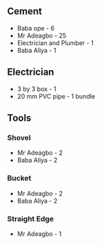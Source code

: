 ## Cement 
- Baba ope - 6
- Mr Adeagbo - 25
- Electrician and Plumber - 1
- Baba Aliya - 1
## Electrician 
- 3 by 3 box - 1
- 20 mm PVC pipe - 1 bundle 
## Tools
### Shovel 
- Mr Adeagbo - 2
- Baba Aliya - 2
### Bucket 
- Mr Adeagbo - 2
- Baba Aliya - 2
### Straight Edge
- Mr Adeagbo - 1
